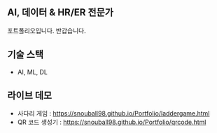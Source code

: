 ## AI, 데이터 & HR/ER 전문가
포트폴리오입니다. 반갑습니다.

## 기술 스택
 - AI, ML, DL
  
## 라이브 데모
 - 사다리 게임 : https://snouball98.github.io/Portfolio/laddergame.html
 - QR 코드 생성기 :  https://snouball98.github.io/Portfolio/qrcode.html
